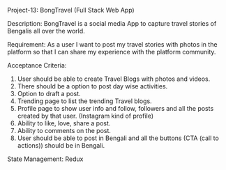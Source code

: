 Project-13: BongTravel (Full Stack Web App)

Description:
BongTravel is a social media App to capture travel stories of Bengalis all over the world.

Requirement:
As a user I want to post my travel stories with photos in the platform so that I can share my experience with the platform community.

Acceptance Criteria:
1. User should be able to create Travel Blogs with photos and videos.
2. There should be a option to post day wise activities.
3. Option to draft a post.
4. Trending page to list the trending Travel blogs.
5. Profile page to show user info and follow, followers and all the posts created by that user. (Instagram kind of profile)
6. Ability to like, love, share a post.
7. Ability to comments on the post.
8. User should be able to post in Bengali and all the buttons (CTA (call to actions)) should be in Bengali.

State Management: Redux